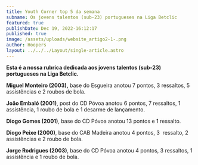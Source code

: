 ```yaml
---
title: Youth Corner top 5 da semana
subname: Os jovens talentos (sub-23) portugueses na Liga Betclic
featured: true
publishDate: Dec 19, 2022-16:12:17
published: true
image: /assets/uploads/website_artigo2-1-.png
author: Hoopers
layout: ../../../Layout/single-article.astro
---
```

<!--StartFragment-->

**Esta é a nossa rubrica dedicada aos jovens talentos (sub-23) portugueses na Liga Betclic.**

**Miguel Monteiro (2003),** base do Esgueira anotou 7 pontos, 3 ressaltos, 5 assistências e 2 roubos de bola.

**João Embaló (2001)**, post do CD Póvoa anotou 6 pontos, 7 ressaltos, 1 assistência, 1 roubo de bola e 1 desarme de lançamento.

**Diogo Gomes (2001)**, base do CD Póvoa anotou 13 pontos e 1 ressalto. 

**Diogo Peixe (2000)**, base do CAB Madeira anotou 4 pontos, 3  ressalto, 2 assistências e 2 roubo de bola.

**Jorge Rodrigues (2003)**, base do CD Póvoa anotou 4 pontos, 3 ressaltos, 1 assistência e 1 roubo de bola.

<!--EndFragment-->